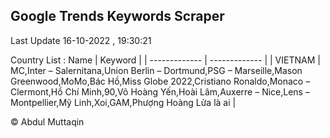 

## Google Trends Keywords Scraper 
 
Last Update 16-10-2022 , 19:30:21

Country List :
 Name  | Keyword |
| ------------- | ------------- |
| VIETNAM | MC,Inter – Salernitana,Union Berlin – Dortmund,PSG – Marseille,Mason Greenwood,MoMo,Bác Hồ,Miss Globe 2022,Cristiano Ronaldo,Monaco – Clermont,Hồ Chí Minh,90,Võ Hoàng Yến,Hoài Lâm,Auxerre – Nice,Lens – Montpellier,Mỹ Linh,Xoi,GAM,Phượng Hoàng Lửa là ai |



© Abdul Muttaqin 
